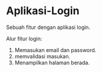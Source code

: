# Aplikasi-Login
Sebuah fitur dengan aplikasi login.

Alur fitur login:
1. Memasukan email dan password.
2. memvalidasi masukan.
3. Menampilkan halaman berada.
